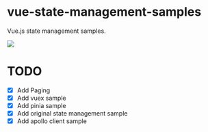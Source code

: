 # vue-state-management-samples
Vue.js state management samples.

![](https://i.gyazo.com/13e3d5da6b913334fec54a131bbf0705.png)

# TODO
- [x] Add Paging
- [x] Add vuex sample
- [x] Add pinia sample
- [x] Add original state management sample
- [x] Add apollo client sample
